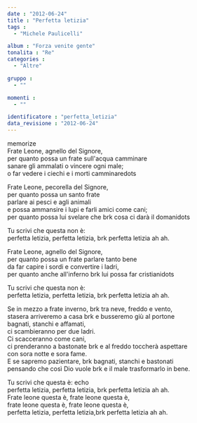 ```yaml
---
date : "2012-06-24"
title : "Perfetta letizia"
tags : 
  - "Michele Paulicelli"

album : "Forza venite gente"
tonalita : "Re"
categories : 
  - "Altre"

gruppo : 
  - ""

momenti : 
  - ""

identificatore : "perfetta_letizia"
data_revisione : "2012-06-24"
---
```

  
  
  
  
  
  
  
  
memorize  
Frate Leone, agnello del Signore,  
per quanto possa un frate sull'acqua camminare  
sanare gli ammalati o vincere ogni male;  
o far vedere i ciechi e i morti camminaredots  
  
  
  
Frate Leone, pecorella del Signore,  
per quanto possa un santo frate  
parlare ai pesci e agli animali  
e possa ammansire i lupi e farli amici come cani;  
per quanto possa lui svelare che brk cosa ci darà il domanidots  
  
  
  
Tu scrivi che  questa non è:  
perfetta letizia, perfetta letizia, brk perfetta letizia ah ah.  
  
  
  
Frate Leone, agnello del Signore,  
per quanto possa un frate parlare tanto bene  
da far capire i sordi e convertire i ladri,  
per quanto anche all'inferno brk lui possa far cristianidots  
  
  
  
Tu scrivi che  questa non è:  
perfetta letizia, perfetta letizia, brk perfetta letizia ah ah.  
  
  
  
 Se in mezzo a frate inverno, brk tra neve, freddo e vento,  
stasera arriveremo a casa brk e busseremo giù al portone  
bagnati, stanchi e affamati,  
ci scambieranno per due ladri.   
Ci scacceranno come cani,  
ci prenderanno a bastonate brk e al freddo toccherà aspettare  
con sora notte e sora fame.  
E se sapremo pazientare, brk bagnati, stanchi e bastonati  
pensando che così Dio vuole brk e il male trasformarlo in bene.  
  
  
  
Tu scrivi che  questa è: echo  
perfetta letizia, perfetta letizia, brk perfetta letizia ah ah.  
Frate leone questa è, frate leone questa è,   
frate leone questa è, frate leone questa è,   
 perfetta letizia,  perfetta letizia,brk  perfetta letizia ah ah.  
  
  
  
  
  
  
